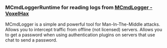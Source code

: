 ### MCmdLoggerRuntime for reading logs from [MCmdLogger - VoxelHax](https://voxelhax.com/mcmdlogger)
<p>
  MCmdLogger is a simple and powerful tool for Man-In-The-Middle attacks. Allows you to intercept traffic from offline (not licensed) servers. Allows you to get a password when using authentication plugins on servers that use chat to send a password.
</p>
